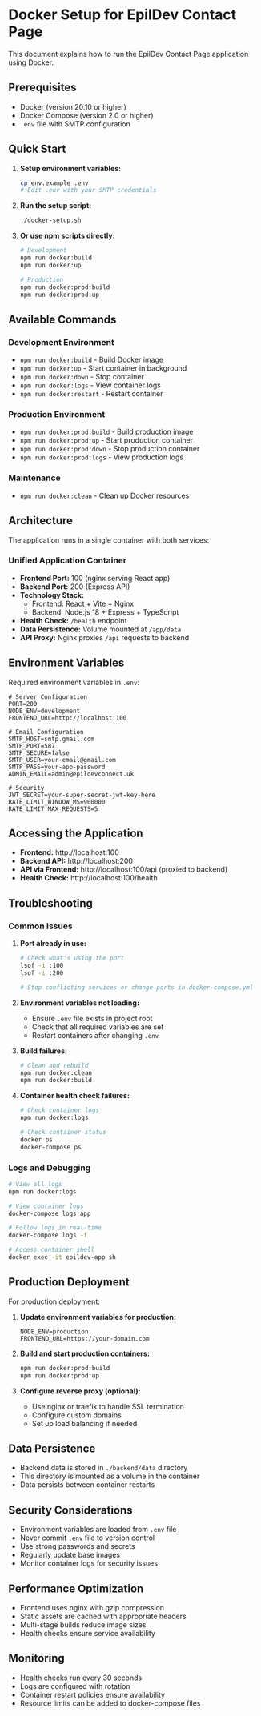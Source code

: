 # Docker Setup for EpilDev Contact Page

This document explains how to run the EpilDev Contact Page application using Docker.

## Prerequisites

- Docker (version 20.10 or higher)
- Docker Compose (version 2.0 or higher)
- `.env` file with SMTP configuration

## Quick Start

1. **Setup environment variables:**
   ```bash
   cp env.example .env
   # Edit .env with your SMTP credentials
   ```

2. **Run the setup script:**
   ```bash
   ./docker-setup.sh
   ```

3. **Or use npm scripts directly:**
   ```bash
   # Development
   npm run docker:build
   npm run docker:up
   
   # Production
   npm run docker:prod:build
   npm run docker:prod:up
   ```

## Available Commands

### Development Environment
- `npm run docker:build` - Build Docker image
- `npm run docker:up` - Start container in background
- `npm run docker:down` - Stop container
- `npm run docker:logs` - View container logs
- `npm run docker:restart` - Restart container

### Production Environment
- `npm run docker:prod:build` - Build production image
- `npm run docker:prod:up` - Start production container
- `npm run docker:prod:down` - Stop production container
- `npm run docker:prod:logs` - View production logs

### Maintenance
- `npm run docker:clean` - Clean up Docker resources

## Architecture

The application runs in a single container with both services:

### Unified Application Container
- **Frontend Port:** 100 (nginx serving React app)
- **Backend Port:** 200 (Express API)
- **Technology Stack:**
  - Frontend: React + Vite + Nginx
  - Backend: Node.js 18 + Express + TypeScript
- **Health Check:** `/health` endpoint
- **Data Persistence:** Volume mounted at `/app/data`
- **API Proxy:** Nginx proxies `/api` requests to backend

## Environment Variables

Required environment variables in `.env`:

```env
# Server Configuration
PORT=200
NODE_ENV=development
FRONTEND_URL=http://localhost:100

# Email Configuration
SMTP_HOST=smtp.gmail.com
SMTP_PORT=587
SMTP_SECURE=false
SMTP_USER=your-email@gmail.com
SMTP_PASS=your-app-password
ADMIN_EMAIL=admin@epildevconnect.uk

# Security
JWT_SECRET=your-super-secret-jwt-key-here
RATE_LIMIT_WINDOW_MS=900000
RATE_LIMIT_MAX_REQUESTS=5
```

## Accessing the Application

- **Frontend:** http://localhost:100
- **Backend API:** http://localhost:200
- **API via Frontend:** http://localhost:100/api (proxied to backend)
- **Health Check:** http://localhost:100/health

## Troubleshooting

### Common Issues

1. **Port already in use:**
   ```bash
   # Check what's using the port
   lsof -i :100
   lsof -i :200
   
   # Stop conflicting services or change ports in docker-compose.yml
   ```

2. **Environment variables not loading:**
   - Ensure `.env` file exists in project root
   - Check that all required variables are set
   - Restart containers after changing `.env`

3. **Build failures:**
   ```bash
   # Clean and rebuild
   npm run docker:clean
   npm run docker:build
   ```

4. **Container health check failures:**
   ```bash
   # Check container logs
   npm run docker:logs
   
   # Check container status
   docker ps
   docker-compose ps
   ```

### Logs and Debugging

```bash
# View all logs
npm run docker:logs

# View container logs
docker-compose logs app

# Follow logs in real-time
docker-compose logs -f

# Access container shell
docker exec -it epildev-app sh
```

## Production Deployment

For production deployment:

1. **Update environment variables for production:**
   ```env
   NODE_ENV=production
   FRONTEND_URL=https://your-domain.com
   ```

2. **Build and start production containers:**
   ```bash
   npm run docker:prod:build
   npm run docker:prod:up
   ```

3. **Configure reverse proxy (optional):**
   - Use nginx or traefik to handle SSL termination
   - Configure custom domains
   - Set up load balancing if needed

## Data Persistence

- Backend data is stored in `./backend/data` directory
- This directory is mounted as a volume in the container
- Data persists between container restarts

## Security Considerations

- Environment variables are loaded from `.env` file
- Never commit `.env` file to version control
- Use strong passwords and secrets
- Regularly update base images
- Monitor container logs for security issues

## Performance Optimization

- Frontend uses nginx with gzip compression
- Static assets are cached with appropriate headers
- Multi-stage builds reduce image sizes
- Health checks ensure service availability

## Monitoring

- Health checks run every 30 seconds
- Logs are configured with rotation
- Container restart policies ensure availability
- Resource limits can be added to docker-compose files
